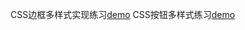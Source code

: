 CSS边框多样式实现练习[demo](https://sam-pig.github.io/front-end/projects/task-css-01.html)
CSS按钮多样式练习[demo](https://sam-pig.github.io/front-end/projects/task-css-02.html)
